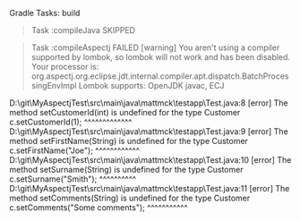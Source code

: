 Gradle Tasks: build

> Task :compileJava SKIPPED

> Task :compileAspectj FAILED
[warning] You aren't using a compiler supported by lombok, so lombok will not work and has been disabled.
Your processor is: org.aspectj.org.eclipse.jdt.internal.compiler.apt.dispatch.BatchProcessingEnvImpl
Lombok supports: OpenJDK javac, ECJ
	
D:\git\MyAspectjTest\src\main\java\mattmck\testapp\Test.java:8 [error] The method setCustomerId(int) is undefined for the type Customer
c.setCustomerId(1);
  ^^^^^^^^^^^^^
D:\git\MyAspectjTest\src\main\java\mattmck\testapp\Test.java:9 [error] The method setFirstName(String) is undefined for the type Customer
c.setFirstName("Joe");
  ^^^^^^^^^^^^
D:\git\MyAspectjTest\src\main\java\mattmck\testapp\Test.java:10 [error] The method setSurname(String) is undefined for the type Customer
c.setSurname("Smith");
  ^^^^^^^^^^
D:\git\MyAspectjTest\src\main\java\mattmck\testapp\Test.java:11 [error] The method setComments(String) is undefined for the type Customer
c.setComments("Some comments");
  ^^^^^^^^^^^
